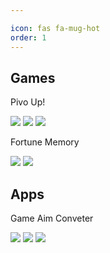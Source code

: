 ```yaml
---

icon: fas fa-mug-hot
order: 1
---
```


## Games
Pivo Up!
<p>
    <a href="https://play.google.com/store/apps/details?id=com.IndieYP.JumpClub.jump.fall.hop" target="_blank"><img src="https://img.shields.io/badge/Google%20Play-100000?style=for-the-badge&logoColor=white"/></a>
    <a href="https://yandex.com/games/app/250172" target="_blank"><img src="https://img.shields.io/badge/Yandex.Games-100000?style=for-the-badge&logoColor=white"/></a>
    <a href="https://apps.rustore.ru/app/com.IndieYP.JumpClub.jump.fall.hop" target="_blank"><img src="https://img.shields.io/badge/RuStore-100000?style=for-the-badge&logoColor=white"/></a>
</p>
Fortune Memory
<p>
    <a href="https://play.google.com/store/apps/details?id=com.IndieYP.FortuneMemory2" target="_blank"><img src="https://img.shields.io/badge/Google%20Play-100000?style=for-the-badge&logoColor=white"/></a>
    <a href="https://apps.rustore.ru/app/com.IndieYP.FortuneMemory2" target="_blank"><img src="https://img.shields.io/badge/RuStore-100000?style=for-the-badge&logoColor=white"/></a>
</p>

## Apps
Game Aim Conveter
<p>
    <a href="https://play.google.com/store/apps/details?id=com.dreamcode.gameaimconverter" target="_blank"><img src="https://img.shields.io/badge/Google%20Play-100000?style=for-the-badge&logoColor=white"/></a>
    <a href="https://apps.apple.com/us/app/game-aim-converter/id1618000036" target="_blank"><img src="https://img.shields.io/badge/App%20Store-100000?style=for-the-badge&logoColor=white"/></a>
    <a href="https://apps.rustore.ru/app/com.dreamcode.gameaimconverter" target="_blank"><img src="https://img.shields.io/badge/RuStore-100000?style=for-the-badge&logoColor=white"/></a>
</p>
